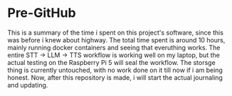# Pre-GitHub

This is a summary of the time i spent on this project's software, since this was before i knew about highway. The total time spent is around 10 hours, mainly running docker containers and seeing that everuthing works. The entire STT -> LLM -> TTS workflow is working well on my laptop, but the actual testing on the Raspberry Pi 5 will seal the workflow. The storsge thing is currently untouched, with no work done on it till now if i am being honest. Now, after this repository is made, i will start the actual journaling and updating.